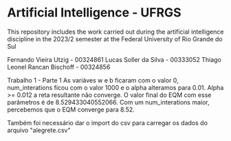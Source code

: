 # Artificial Intelligence - UFRGS
This repository includes the work carried out during the artificial intelligence discipline in the 2023/2 semester at the Federal University of Rio Grande do Sul

Fernando Vieira Utzig - 00324861
Lucas Soller da Silva - 00333052
Thiago Leonel Rancan Bischoff - 00324856

Trabalho 1 - Parte 1
As variáves w e b ficaram com o valor 0, num_interations ficou com o valor 1000 e o alpha alteramos para 0.01. Alpha >= 0.012 a reta resultante não converge.
O valor final do EQM com esse parâmetros é de 8.529433040552066. Com um num_interations maior, percebemos que o EQM converge para 8.52.

Também foi necessário dar o import do csv para carregar os dados do arquivo "alegrete.csv"